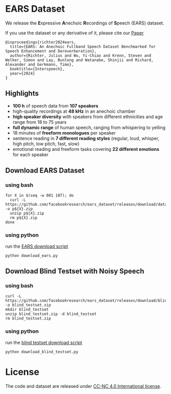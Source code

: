 # EARS Dataset

We release the **E**xpressive **A**nechoic **R**ecordings of **S**peech (EARS) dataset.

If you use the dataset or any derivative of it, please cite our [Paper](https://arxiv.org/)

```
@inproceedings{richter2024ears,
  title={EARS: An Anechoic Fullband Speech Dataset Benchmarked for Speech Enhancement and Dereverberation},
  author={Richter, Julius and Wu, Yi-Chiao and Krenn, Steven and Welker, Simon and Lay, Bunlong and Watanabe, Shinjii and Richard, Alexander and Gerkmann, Timo},
  booktitle={Interspeech},
  year={2024}
}
```

## Highlights
* **100 h** of speech data from **107 speakers**
* high-quality recordings at **48 kHz** in an anechoic chamber
* **high speaker diversity** with speakers from different ethnicities and age range from 18 to 75 years
* **full dynamic range** of human speech, ranging from whispering to yelling
* 18 minutes of **freeform monologues** per speaker
* sentence reading in **7 different reading styles** (regular, loud, whisper, high pitch, low pitch, fast, slow)
* emotional reading and freeform tasks covering **22 different emotions** for each speaker

## Download EARS Dataset

### using bash
```
for X in $(seq -w 001 107); do
  curl -L https://github.com/facebookresearch/ears_dataset/releases/download/dataset/p${X}.zip -o p${X}.zip
  unzip p${X}.zip
  rm p${X}.zip
done
```

### using python
run the [EARS download script](https://github.com/facebookresearch/ears_dataset/blob/main/download_ears.py)
```
python download_ears.py
```

## Download Blind Testset with Noisy Speech

### using bash
```
curl -L https://github.com/facebookresearch/ears_dataset/releases/download/blind_testset/blind_testset.zip -o blind_testset.zip
mkdir blind_testset
unzip blind_testset.zip -d blind_testset
rm blind_testset.zip
```

### using python
run the [blind testset download script](https://github.com/facebookresearch/ears_dataset/blob/main/download_blind_testset.py)
```
python download_blind_testset.py
```

# License
The code and dataset are released under [CC-NC 4.0 International license](https://github.com/facebookresearch/ears_dataset/blob/main/LICENSE).
